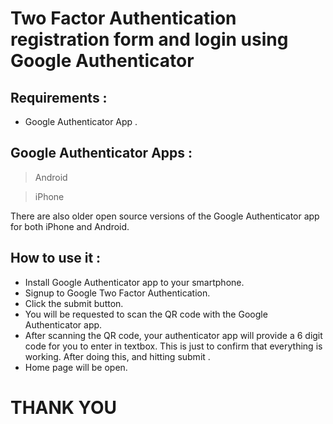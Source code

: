 # Two Factor Authentication registration form and login using Google Authenticator

## Requirements :

  - Google Authenticator App 
  .
## Google Authenticator Apps :

>Android

>iPhone

There are also older open source versions of the Google Authenticator app for both iPhone and Android.

## How to use it :

- Install Google Authenticator app to your smartphone.
- Signup to Google Two Factor Authentication.
- Click the submit button.
- You will be requested to scan the QR code with the Google Authenticator app. 
- After scanning the QR code, your authenticator app will provide a 6 digit code for you to enter in textbox. This is just to confirm that everything is working. After doing this, and hitting submit .
- Home page will be open.


# THANK YOU 



